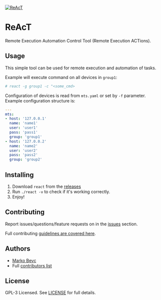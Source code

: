 [![ReAcT](https://github.com/mbevc1/react/actions/workflows/pipelines.yml/badge.svg)](https://github.com/mbevc1/react/actions/workflows/pipelines.yml)

# ReAcT
Remote Execution Automation Control Tool (Remote Execution ACTions).

## Usage
This simple tool can be used for remote execution and automation of tasks.

Example will execute command on all devices in `group1`:

```bash
# react -g group1 -c "<some_cmd>
```

Configuration of devices is read from `mts.yaml` or set by `-f` parameter.
Example configuration structure is:

```yaml
---
mts:
- host: '127.0.0.1'
  name: 'name1'
  user: 'user1'
  pass: 'pass1'
  group: 'group1'
- host: '127.0.0.2'
  name: 'name2'
  user: 'user2'
  pass: 'pass2'
  group: 'group2'
```

## Installing

1. Download `react` from the [releases](https://github.com/mbevc1/react/releases)
2. Run `./react -v` to check if it's working correctly.
3. Enjoy!

## Contributing

Report issues/questions/feature requests on in the [issues](https://github.com/mbevc1/react/issues/new) section.

Full contributing [guidelines are covered here](CONTRIBUTING.md).

## Authors

* [Marko Bevc](https://github.com/mbevc1)
* Full [contributors list](https://github.com/mbevc1/react/graphs/contributors)

## License

GPL-3 Licensed. See [LICENSE](LICENSE) for full details.
